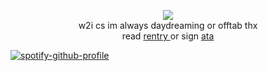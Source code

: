 <p align="center"> <img src="https://files.catbox.moe/0sti32.png"> <br>
w2i cs im always daydreaming or offtab thx <br>
read <a href="https://rentry.co/bigbang"> rentry </a> or sign <a href="https://mcr.atabook.org"> ata </a>  

[![spotify-github-profile](https://spotify-github-profile.kittinanx.com/api/view?uid=8lfcjiag09gc9cd5t7mcghhau&cover_image=true&theme=novatorem&show_offline=true&background_color=121212&interchange=false&bar_color=ffffff&bar_color_cover=false)](https://github.com/kittinan/spotify-github-profile)
